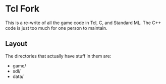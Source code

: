 # Tcl Fork

This is a re-write of all the game code in Tcl, C, and Standard ML.  The
C++ code is just too much for one person to maintain.

## Layout

The directories that actually have stuff in them are:

- game/
- sdl/
- data/

